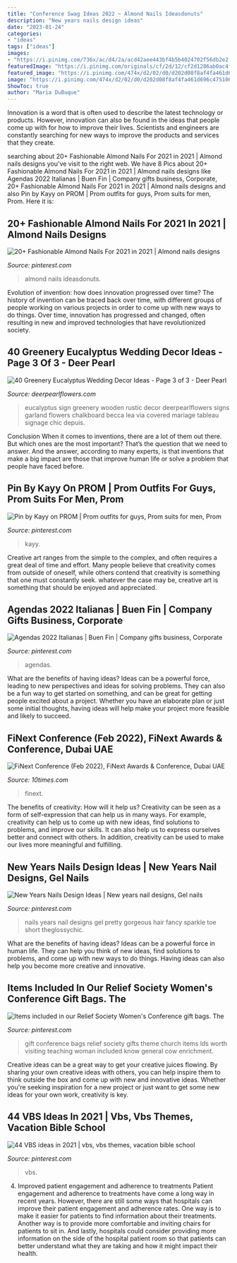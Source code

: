 ```yaml
---
title: "Conference Swag Ideas 2022 ~ Almond Nails Ideasdonuts"
description: "New years nails design ideas"
date: "2023-01-24"
categories:
- "ideas"
tags: ["ideas"]
images:
- "https://i.pinimg.com/736x/ac/d4/2a/acd42aee443bf4b5b4024702f56db2e2.jpg"
featuredImage: "https://i.pinimg.com/originals/cf/2d/12/cf2d1286ab0ac4f13fe374dba2992dbd.jpg"
featured_image: "https://i.pinimg.com/474x/d2/02/d0/d202d08f8af4fa461d696c4751063f28.jpg"
image: "https://i.pinimg.com/474x/d2/02/d0/d202d08f8af4fa461d696c4751063f28.jpg"
ShowToc: true
author: "Maria DuBuque"
---
```



Innovation is a word that is often used to describe the latest technology or products. However, innovation can also be found in the ideas that people come up with for how to improve their lives. Scientists and engineers are constantly searching for new ways to improve the products and services that they create.

	

		
searching about 20+ Fashionable Almond Nails For 2021 in 2021 | Almond nails designs you've visit to the right web. We have 8 Pics about 20+ Fashionable Almond Nails For 2021 in 2021 | Almond nails designs like Agendas 2022 Italianas | Buen Fin | Company gifts business, Corporate, 20+ Fashionable Almond Nails For 2021 in 2021 | Almond nails designs and also Pin by Kayy on PROM | Prom outfits for guys, Prom suits for men, Prom. Here it is:
		
    
## 20+ Fashionable Almond Nails For 2021 In 2021 | Almond Nails Designs

<img loading=lazy src="https://i.pinimg.com/736x/ef/fe/e5/effee501c5db5e5790224a746126a98f.jpg" onerror="this.onerror=null;this.src='https://tse2.mm.bing.net/th?id=OIP.gVVsmPVfHEVnATHfC7FvqwHaH-&amp;pid=15.1';" alt="20+ Fashionable Almond Nails For 2021 in 2021 | Almond nails designs">

_Source: pinterest.com_

>almond nails ideasdonuts. 

	

Evolution of invention: how does innovation progressed over time?
The history of invention can be traced back over time, with different groups of people working on various projects in order to come up with new ways to do things. Over time, innovation has progressed and changed, often resulting in new and improved technologies that have revolutionized society.

    
## 40 Greenery Eucalyptus Wedding Decor Ideas - Page 3 Of 3 - Deer Pearl

<img loading=lazy src="http://www.deerpearlflowers.com/wp-content/uploads/2016/12/Rustic-wooden-wedding-sign-covered-in-eucalyptus-garland-via-Becca-Lea.jpg" onerror="this.onerror=null;this.src='https://tse2.mm.bing.net/th?id=OIP.DCHYyIfQLNw5XGNl-HX4UwHaJ0&amp;pid=15.1';" alt="40 Greenery Eucalyptus Wedding Decor Ideas - Page 3 of 3 - Deer Pearl">

_Source: deerpearlflowers.com_

>eucalyptus sign greenery wooden rustic decor deerpearlflowers signs garland flowers chalkboard becca lea via covered mariage tableau signage chic depuis. 

	

Conclusion
When it comes to inventions, there are a lot of them out there. But which ones are the most important? That’s the question that we need to answer. And the answer, according to many experts, is that inventions that make a big impact are those that improve human life or solve a problem that people have faced before.

    
## Pin By Kayy On PROM | Prom Outfits For Guys, Prom Suits For Men, Prom

<img loading=lazy src="https://i.pinimg.com/736x/e5/2b/94/e52b946d9564173791419f10991a9995--prom-pinterest.jpg" onerror="this.onerror=null;this.src='https://tse3.mm.bing.net/th?id=OIP.Cd1sa2V0JQQ7ptDbtMJUrQHaIr&amp;pid=15.1';" alt="Pin by Kayy on PROM | Prom outfits for guys, Prom suits for men, Prom">

_Source: pinterest.com_

>kayy. 

	

Creative art ranges from the simple to the complex, and often requires a great deal of time and effort. Many people believe that creativity comes from outside of oneself, while others contend that creativity is something that one must constantly seek. whatever the case may be, creative art is something that should be enjoyed and appreciated.

    
## Agendas 2022 Italianas | Buen Fin | Company Gifts Business, Corporate

<img loading=lazy src="https://i.pinimg.com/736x/7c/48/e0/7c48e0cb1b9797b6792eeeb1174d4dd4.jpg" onerror="this.onerror=null;this.src='https://tse4.mm.bing.net/th?id=OIP.zOR9foKE7rU6hW1EwtNliwHaHH&amp;pid=15.1';" alt="Agendas 2022 Italianas | Buen Fin | Company gifts business, Corporate">

_Source: pinterest.com_

>agendas. 

	

What are the benefits of having ideas?
Ideas can be a powerful force, leading to new perspectives and ideas for solving problems. They can also be a fun way to get started on something, and can be great for getting people excited about a project. Whether you have an elaborate plan or just some initial thoughts, having ideas will help make your project more feasible and likely to succeed.

    
## FiNext Conference (Feb 2022), FiNext Awards &amp; Conference, Dubai UAE

<img loading=lazy src="https://c1.10times.com/event/09741650fc5898333a35cbefb95b519/1574481651291/1574403290049.jpg" onerror="this.onerror=null;this.src='https://tse1.mm.bing.net/th?id=OIP.4jfIfLbtABds8mIUbeLdkAHaDt&amp;pid=15.1';" alt="FiNext Conference (Feb 2022), FiNext Awards &amp; Conference, Dubai UAE">

_Source: 10times.com_

>finext. 

	

The benefits of creativity: How will it help us?
Creativity can be seen as a form of self-expression that can help us in many ways. For example, creativity can help us to come up with new ideas, find solutions to problems, and improve our skills. It can also help us to express ourselves better and connect with others. In addition, creativity can be used to make our lives more meaningful and fulfilling.

    
## New Years Nails Design Ideas | New Years Nail Designs, Gel Nails

<img loading=lazy src="https://i.pinimg.com/736x/ac/d4/2a/acd42aee443bf4b5b4024702f56db2e2.jpg" onerror="this.onerror=null;this.src='https://tse4.mm.bing.net/th?id=OIP.JWnHJQRHVgNyjqz-lX-wMgHaIB&amp;pid=15.1';" alt="New Years Nails Design Ideas | New years nail designs, Gel nails">

_Source: pinterest.com_

>nails years nail designs gel pretty gorgeous hair fancy sparkle toe short theglossychic. 

	

What are the benefits of having ideas?
Ideas can be a powerful force in human life. They can help you think of new ideas, find solutions to problems, and come up with new ways to do things. Having ideas can also help you become more creative and innovative.

    
## Items Included In Our Relief Society Women&#039;s Conference Gift Bags. The

<img loading=lazy src="https://i.pinimg.com/originals/cf/2d/12/cf2d1286ab0ac4f13fe374dba2992dbd.jpg" onerror="this.onerror=null;this.src='https://tse4.mm.bing.net/th?id=OIP.LqZeA-KHNkkmjOq_l-OaCAHaFj&amp;pid=15.1';" alt="Items included in our Relief Society Women&#039;s Conference gift bags. The">

_Source: pinterest.com_

>gift conference bags relief society gifts theme church items lds worth visiting teaching woman included know general cow enrichment. 

	

Creative ideas can be a great way to get your creative juices flowing. By sharing your own creative ideas with others, you can help inspire them to think outside the box and come up with new and innovative ideas. Whether you're seeking inspiration for a new project or just want to get some new ideas for your own work, creativity is key.

    
## 44 VBS Ideas In 2021 | Vbs, Vbs Themes, Vacation Bible School

<img loading=lazy src="https://i.pinimg.com/474x/d2/02/d0/d202d08f8af4fa461d696c4751063f28.jpg" onerror="this.onerror=null;this.src='https://tse1.mm.bing.net/th?id=OIP.qtB_hrda7UkZL4Knx3zSuQAAAA&amp;pid=15.1';" alt="44 VBS ideas in 2021 | vbs, vbs themes, vacation bible school">

_Source: pinterest.com_

>vbs. 

	

4) Improved patient engagement and adherence to treatments
Patient engagement and adherence to treatments have come a long way in recent years. However, there are still some ways that hospitals can improve their patient engagement and adherence rates. One way is to make it easier for patients to find information about their treatments. Another way is to provide more comfortable and inviting chairs for patients to sit in. And lastly, hospitals could consider providing more information on the side of the hospital patient room so that patients can better understand what they are taking and how it might impact their health.

